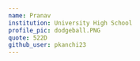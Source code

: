 ```yaml
---
name: Pranav
institution: University High School
profile_pic: dodgeball.PNG
quote: 522D
github_user: pkanchi23
---
```

